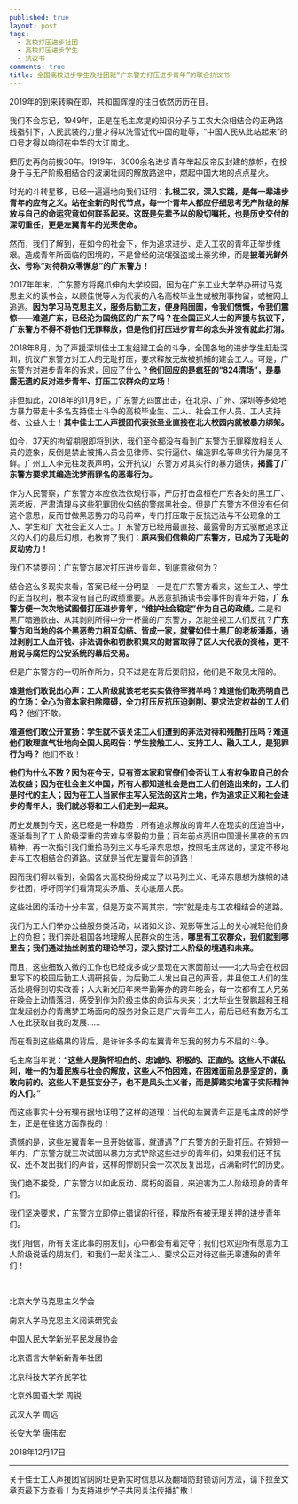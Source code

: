 ```yaml
---
published: true
layout: post
tags: 
  - 高校打压进步社团
  - 高校打压进步学生
  - 抗议书
comments: true
title: 全国高校进步学生及社团就“广东警方打压进步青年”的联合抗议书
---
```


2019年的到来转瞬在即，共和国辉煌的往日依然历历在目。

我们不会忘记，1949年，正是在毛主席提的知识分子与工农大众相结合的正确路线指引下，人民武装的力量才得以洗雪近代中国的耻辱，“中国人民从此站起来”的口号才得以响彻在中华的大江南北。

把历史再向前拨30年。1919年，3000余名进步青年举起反帝反封建的旗帜，在投身于与无产阶级相结合的波澜壮阔的解放路途中，燃起中国大地的点点星火。

时光的斗转星移，已经一遍遍地向我们证明：<strong>扎根工农，深入实践，是每一辈进步青年的应有之义。站在全新的时代节点，每一个青年人都应仔细思考无产阶级的解放与自己的命运究竟如何联系起来。这既是先辈予以的殷切嘱托，也是历史交付的深切重任，更是左翼青年的光荣使命。</strong>

然而，我们了解到，在如今的社会下，作为追求进步、走入工农的青年正举步维艰。造成青年所面临的困境的，不是曾经的流氓强盗或土豪劣绅，而是<strong>披着光鲜外衣、号称“对待群众零懈怠”的广东警方！</strong>

2017年年末，广东警方将魔爪伸向大学校园。因为在广东工业大学举办研讨马克思主义的读书会，以顾佳悦等人为代表的八名高校毕业生或被刑事拘留，或被网上追逃。<strong>因为学习马克思主义，服务后勤工友，便身陷囹圄，令我们愤慨，令我们震惊——难道广东，已经沦为国统区的广东了吗？在全国正义人士的声援与抗议下，广东警方不得不将他们无罪释放，但是他们打压进步青年的念头并没有就此打消。</strong>

2018年8月，为了声援深圳佳士工友组建工会的斗争，全国各地的进步学生赶赴深圳，抗议广东警方对工人的无耻打压，要求释放无故被抓捕的建会工人。可是，广东警方对进步青年的诉求，回应了什么？<strong>他们回应的是疯狂的“824清场”，是暴露无遗的反对进步青年、打压工农群众的立场！</strong>

非但如此，2018年的11月9日，广东警方四面出击，在北京、广州、深圳等多处地方暴力带走十多名支持佳士斗争的高校毕业生、工人、社会工作人员、工人支持者、公益人士！<strong>其中佳士工人声援团代表张圣业直接在北大校园内就被暴力绑架。</strong>

如今，37天的拘留期限即将到达，我们至今都没有看到广东警方无罪释放相关人员的迹象，反倒是禁止被捕人员会见律师、实行逼供、编造罪名等卑劣行为屡见不鲜。广州工人李元柱发表声明，公开抗议广东警方对其实行的暴力逼供，<strong>揭露了广东警方要求其编造沈梦雨罪名的恶毒行为。</strong>

作为人民警察，广东警方本应依法依规行事，严厉打击盘桓在广东各处的黑工厂、恶老板，严肃清理与这些犯罪团伙勾结的警痞黑社会。但是广东警方不但没有任何这个意思，反而甘做黑恶势力的马前卒，专门打压敢于反抗违法与不公现象的工人、学生和广大社会正义人士。广东警方已经用最直接、最露骨的方式驱散追求正义的人们的最后幻想，也教育了我们：<strong>原来我们信赖的广东警方，已成为了无耻的反动势力！</strong>

我们不禁要问：广东警方屡次打压进步青年，到底意欲何为？

结合这么多现实来看，答案已经十分明显：一是在广东警方看来，这些工人、学生的正当权利，根本没有自己的政绩重要。从恶意抓捕读书会事件的青年开始，<strong>广东警方便一次次地试图借打压进步青年，“维护社会稳定”作为自己的政绩。</strong>二是和黑厂暗通款曲、从其剥削所得中分一杯羹的广东警方，怎能坐视工人们反抗？<strong>广东警方和当地的各个黑恶势力相互勾结、皆成一家，就譬如佳士黑厂的老板潘磊，通过剥削工人血汗钱、非法调休和罚款积累来的财富取得了区人大代表的资格，更不用说与腐烂的公安系统的幕后交易。</strong>

但是广东警方的一切所作所为，只不过是在背后耍阴招，他们是不敢见太阳的。

<strong>难道他们敢说出心声：工人阶级就该老老实实做待宰猪羊吗？难道他们敢亮明自己的立场：全心为资本家扫除障碍，全力打压反抗压迫剥削、要求法定权益的工人们吗？</strong>
他们不敢。

<strong>难道他们敢公开宣扬：学生就不该关注工人们遭到的非法对待和残酷打压吗？难道他们敢理直气壮地向全国人民昭告：学生接触工人、支持工人、融入工人，是犯罪行为吗？</strong>
他们不敢！

<strong>他们为什么不敢？因为在今天，只有资本家和官僚们会否认工人有权争取自己的合法权益；因为在社会主义中国，所有人都知道社会是由工人们创造出来的，工人们是时代的主人；因为在工人当家作主写入宪法的这片土地，作为追求正义和社会进步的青年人，我们就必将和工人们走到一起来。</strong>

历史发展到今天，这已经是一种趋势：所有追求解放的青年人在现实的压迫当中，逐渐看到了工人阶级深重的苦难与坚毅的力量；百年前点亮旧中国漫长黑夜的五四精神，再一次指引我们重拾马列主义与毛泽东思想，按照毛主席说的，坚定不移地走与工农相结合的道路。这就是当代左翼青年的道路！

因而我们得以看到，全国各大高校纷纷成立了以马列主义、毛泽东思想为旗帜的进步社团，呼吁同学们看清现实矛盾、关心底层人民。

这些社团的活动十分丰富，但是万变不离其宗，“宗”就是走与工农相结合的道路。

我们为工人们举办公益服务类活动，以诸如义诊、观影等生活上的关心减轻他们身上的负担；我们奔赴祖国各地理解人民群众的生活，<strong>哪里有工农群众，我们就到哪里去；我们通过抽丝剥茧的理论学习，深入探讨工人阶级的境遇和未来。</strong>

而且，这些细致入微的工作也已经或多或少呈现在大家面前过——北大马会在校园里写下的校园后勤工人调研报告，为后勤工人发出自己的声音，并且使工人们的生活处境得到切实改善；人大新光历年来辛勤筹办的跨年晚会，每一次都有工人兄弟在晚会上动情落泪，感受到作为阶级主体的命运与未来；北大毕业生贺鹏超和王相宜发起创办的青鹰梦工场面向的服务对象正是广大青年工人，前后已经有数万名工人在此获取自我的发展……

而在看到这些结果的背后，是许许多多的左翼青年忘我的努力与不屈的斗争。

毛主席当年说：<strong>“这些人是胸怀坦白的、忠诚的、积极的、正直的。这些人不谋私利，唯一的为着民族与社会的解放，这些人不怕困难，在困难面前总是坚定的，勇敢向前的。这些人不是狂妄分子，也不是风头主义者，而是脚踏实地富于实际精神的人们。”</strong>

而这些事实十分有理有据地证明了这样的道理：当代的左翼青年正是毛主席的好学生，正是在往这方面靠拢的！

遗憾的是，这些左翼青年一旦开始做事，就遭遇了广东警方的无耻打压。在短短一年内，广东警方就三次试图以暴力方式铲除这些进步的青年们，如果我们还不抗议、还不发出我们的声音，这样的惨剧只会一次次反复出现，占满新时代的历史。

我们绝不接受，广东警方以如此反动、腐朽的面目，来迫害为工人阶级现身的青年们。

我们坚决要求，广东警方立即停止错误的行径，释放所有被无理关押的进步青年们。

我们相信，所有关注此事的朋友们，心中都会有着定夺；我们也欢迎所有愿意为工人阶级说话的朋友们，和我们一起关注工人、要求公正对待这些无辜遭殃的青年们！

<br>

北京大学马克思主义学会

南京大学马克思主义阅读研究会

中国人民大学新光平民发展协会

北京语言大学新新青年社团

北京科技大学齐民学社

北京外国语大学 周锐

武汉大学 周远

长安大学 唐伟宏

2018年12月17日

---
关于佳士工人声援团官网网址更新实时信息以及翻墙防封锁访问方法，请下拉至文章页最下方查看！为支持进步学子共同关注传播扩散！
